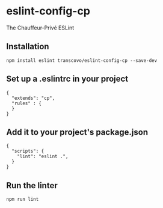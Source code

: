 # eslint-config-cp

The Chauffeur-Privé ESLint


## Installation
```
npm install eslint transcovo/eslint-config-cp --save-dev
```

## Set up a .eslintrc in your project
```
{
  "extends": "cp",
  "rules" : {
  }
}

```

## Add it to your project's package.json
```
{
  "scripts": {
    "lint": "eslint .",
  }
}
```

## Run the linter
```
npm run lint
```
